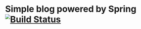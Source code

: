# Simple blog powered by Spring[![Build Status](https://img.shields.io/travis/zhaoda/spring.svg)](https://travis-ci.org/zhaoda/spring)

